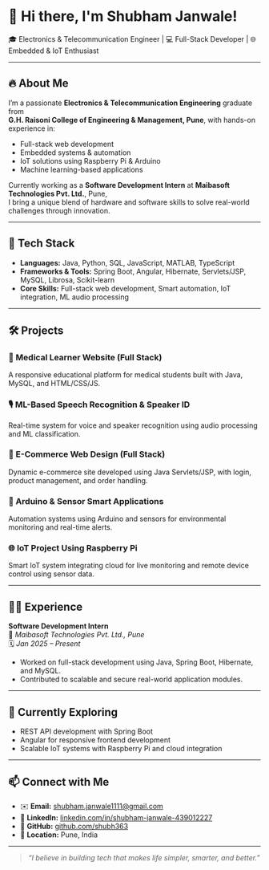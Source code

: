 # 👋 Hi there, I'm Shubham Janwale!

🎓 Electronics & Telecommunication Engineer | 💻 Full-Stack Developer | 🌐 Embedded & IoT Enthusiast

---

## 🔥 About Me

I’m a passionate **Electronics & Telecommunication Engineering** graduate from  
**G.H. Raisoni College of Engineering & Management, Pune**, with hands-on experience in:

- Full-stack web development  
- Embedded systems & automation  
- IoT solutions using Raspberry Pi & Arduino  
- Machine learning-based applications

Currently working as a **Software Development Intern** at **Maibasoft Technologies Pvt. Ltd.**, Pune,  
I bring a unique blend of hardware and software skills to solve real-world challenges through innovation.

---

## 🚀 Tech Stack

- **Languages:** Java, Python, SQL, JavaScript, MATLAB, TypeScript  
- **Frameworks & Tools:** Spring Boot, Angular, Hibernate, Servlets/JSP, MySQL, Librosa, Scikit-learn  
- **Core Skills:** Full-stack web development, Smart automation, IoT integration, ML audio processing

---

## 🛠️ Projects

### 🧠 Medical Learner Website (Full Stack)  
A responsive educational platform for medical students built with Java, MySQL, and HTML/CSS/JS.

### 🎙️ ML-Based Speech Recognition & Speaker ID  
Real-time system for voice and speaker recognition using audio processing and ML classification.

### 🛒 E-Commerce Web Design (Full Stack)  
Dynamic e-commerce site developed using Java Servlets/JSP, with login, product management, and order handling.

### 🔌 Arduino & Sensor Smart Applications  
Automation systems using Arduino and sensors for environmental monitoring and real-time alerts.

### 🌐 IoT Project Using Raspberry Pi  
Smart IoT system integrating cloud for live monitoring and remote device control using sensor data.

---

## 🧑‍💼 Experience

**Software Development Intern**  
📍 *Maibasoft Technologies Pvt. Ltd., Pune*  
🗓️ *Jan 2025 – Present*  
- Worked on full-stack development using Java, Spring Boot, Hibernate, and MySQL.  
- Contributed to scalable and secure real-world application modules.

---

## 🌱 Currently Exploring

- REST API development with Spring Boot  
- Angular for responsive frontend development  
- Scalable IoT systems with Raspberry Pi and cloud integration

---

## 📫 Connect with Me

- ✉️ **Email:** [shubham.janwale1111@gmail.com](mailto:shubham.janwale1111@gmail.com)  
- 💼 **LinkedIn:** [linkedin.com/in/shubham-janwale-439012227](https://www.linkedin.com/in/shubham-janwale-439012227/)  
- 🐙 **GitHub:** [github.com/shubh363](https://github.com/shubh363)  
- 📍 **Location:** Pune, India

---

> *“I believe in building tech that makes life simpler, smarter, and better.”*
